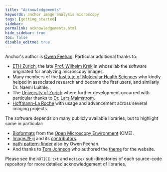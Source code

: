 ```yaml
---
title: "Acknowledgements"
keywords: anchor image analysis microscopy
tags: [getting_started]
sidebar:
permalink: acknowledgements.html
hide_sidebar: true
toc: false
disable_editme: true
---
```


Anchor's author is [Owen Feehan](http://www.owenfeehan.com/). Particular additional thanks to:

* [ETH Zurich](https://ethz.ch/en.html), the late [Prof. Wilhelm Krek](https://mhs.biol.ethz.ch/research/krek/biography-krek.html) in whose lab the software originated for analyzing microscopy images.
* Many members of the [Institute of Molecular Health Sciences](https://mhs.biol.ethz.ch/) who kindly helped in associated research and became the first users, and similarly Dr. Naemi Luithle.
* The [University of Zurich](https://www.uzh.ch/en.html) where further development occurred with particular thanks to [Dr. Lars Malmstrom](http://2ddb.org/).
* [Hoffmann-La Roche](https://www.roche.com/) with usage and advancement across several imaging projects.

The software depends on many publicly available libraries, but to highlight some in particular:

* [Bioformats](https://www.openmicroscopy.org/bio-formats/) from the [Open Microscopy Environment](https://www.openmicroscopy.org/about/) (OME).
* [ImageJ/Fiji](https://imagej.net/Welcome) and its [contributors](https://imagej.net/Contributors#Fiji).
* [path-pattern-finder](https://path-pattern-finder.github.io/) also by Owen Feehan.
* And thanks to [Tom Johnson](https://idratherbewriting.com/aboutme/) who authored the [theme](https://idratherbewriting.com/documentation-theme-jekyll/index.html) for the website.

Please see the `NOTICE.txt` and `notice/` sub-directories of each source-code repository for more detailed acknowledgement of libraries.